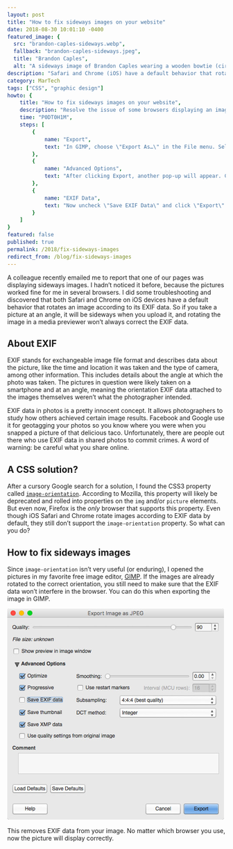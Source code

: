 ```yaml
---
layout: post
title: "How to fix sideways images on your website"
date: 2018-08-30 10:01:10 -0400
featured_image: {
  src: "brandon-caples-sideways.webp",
  fallback: "brandon-caples-sideways.jpeg",
  title: "Brandon Caples",
  alt: "A sideways image of Brandon Caples wearing a wooden bowtie (circa 2013)" }
description: "Safari and Chrome (iOS) have a default behavior that rotates an image according to its EXIF data."
category: MarTech
tags: ["CSS", "graphic design"]
howto: {
	title: "How to fix sideways images on your website",
	description: "Resolve the issue of some browsers displaying an image sideways or upside down.",
	time: "P0DT0H1M",
	steps: [
		{
			name: "Export",
			text: "In GIMP, choose \"Export As…\" in the File menu. Select your options, then click \"Export\"."
		},
		{
			name: "Advanced Options",
			text: "After clicking Export, another pop-up will appear. Click on \"Advanced Options\" for a dropdown of additional export options."
		},
		{
			name: "EXIF Data",
			text: "Now uncheck \"Save EXIF Data\" and click \"Export\"."
		}
	]
}
featured: false
published: true
permalink: /2018/fix-sideways-images
redirect_from: /blog/fix-sideways-images
---
```


A colleague recently emailed me to report that one of our pages was displaying sideways images. I hadn’t noticed it before, because the pictures worked fine for me in several browsers. I did some troubleshooting and discovered that both Safari and Chrome on iOS devices have a default behavior that rotates an image according to its EXIF data. So if you take a picture at an angle, it will be sideways when you upload it, and rotating the image in a media previewer won’t always correct the EXIF data.

## About EXIF

EXIF stands for exchangeable image file format and describes data about the picture, like the time and location it was taken and the type of camera, among other information. This includes details about the angle at which the photo was taken. The pictures in question were likely taken on a smartphone and at an angle, meaning the orientation EXIF data attached to the images themselves weren’t what the photographer intended.

EXIF data in photos is a pretty innocent concept. It allows photographers to study how others achieved certain image results. Facebook and Google use it for geotagging your photos so you know where you were when you snapped a picture of that delicious taco. Unfortunately, there are people out there who use EXIF data in shared photos to commit crimes. A word of warning: be careful what you share online.

## A CSS solution?

After a cursory Google search for a solution, I found the CSS3 property called [`image-orientation`](https://developer.mozilla.org/en-US/docs/Web/CSS/image-orientation). According to Mozilla, this property will likely be deprecated and rolled into properties on the `img` and/or `picture` elements. But even now, Firefox is the _only_ browser that supports this property. Even though iOS Safari and Chrome rotate images according to EXIF data by default, they still don’t support the `image-orientation` property. So what can you do?

## How to fix sideways images

Since `image-orientation` isn’t very useful (or enduring), I opened the pictures in my favorite free image editor, [GIMP](https://www.gimp.org/). If the images are already rotated to the correct orientation, you still need to make sure that the EXIF data won’t interfere in the browser. You can do this when exporting the image in GIMP.

<img src="/assets/img/martech/save-exif-data.jpeg" alt="How to save an image without EXIF data in GIMP" class="shadow">

This removes EXIF data from your image. No matter which browser you use, now the picture will display correctly.